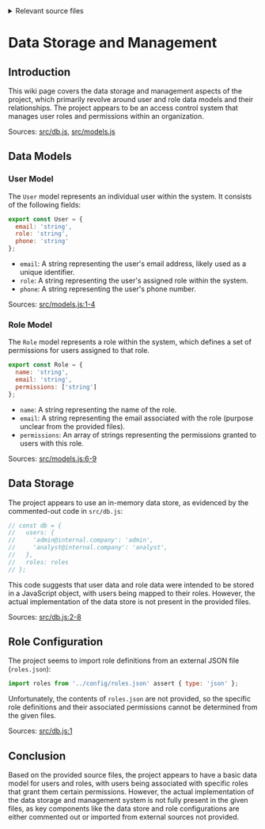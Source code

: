 <details>
<summary>Relevant source files</summary>

The following files were used as context for generating this wiki page:

- [src/db.js](https://github.com/agattani123/access-control-service/blob/main/src/db.js)
- [src/models.js](https://github.com/agattani123/access-control-service/blob/main/src/models.js)

</details>

# Data Storage and Management

## Introduction

This wiki page covers the data storage and management aspects of the project, which primarily revolve around user and role data models and their relationships. The project appears to be an access control system that manages user roles and permissions within an organization.

Sources: [src/db.js](), [src/models.js]()

## Data Models

### User Model

The `User` model represents an individual user within the system. It consists of the following fields:

```javascript
export const User = {
  email: 'string',
  role: 'string',
  phone: 'string'
};
```

- `email`: A string representing the user's email address, likely used as a unique identifier.
- `role`: A string representing the user's assigned role within the system.
- `phone`: A string representing the user's phone number.

Sources: [src/models.js:1-4]()

### Role Model

The `Role` model represents a role within the system, which defines a set of permissions for users assigned to that role.

```javascript
export const Role = {
  name: 'string',
  email: 'string',
  permissions: ['string']
};
```

- `name`: A string representing the name of the role.
- `email`: A string representing the email associated with the role (purpose unclear from the provided files).
- `permissions`: An array of strings representing the permissions granted to users with this role.

Sources: [src/models.js:6-9]()

## Data Storage

The project appears to use an in-memory data store, as evidenced by the commented-out code in `src/db.js`:

```javascript
// const db = {
//   users: {
//     'admin@internal.company': 'admin',
//     'analyst@internal.company': 'analyst',
//   },
//   roles: roles
// };
```

This code suggests that user data and role data were intended to be stored in a JavaScript object, with users being mapped to their roles. However, the actual implementation of the data store is not present in the provided files.

Sources: [src/db.js:2-8]()

## Role Configuration

The project seems to import role definitions from an external JSON file (`roles.json`):

```javascript
import roles from '../config/roles.json' assert { type: 'json' };
```

Unfortunately, the contents of `roles.json` are not provided, so the specific role definitions and their associated permissions cannot be determined from the given files.

Sources: [src/db.js:1]()

## Conclusion

Based on the provided source files, the project appears to have a basic data model for users and roles, with users being associated with specific roles that grant them certain permissions. However, the actual implementation of the data storage and management system is not fully present in the given files, as key components like the data store and role configurations are either commented out or imported from external sources not provided.